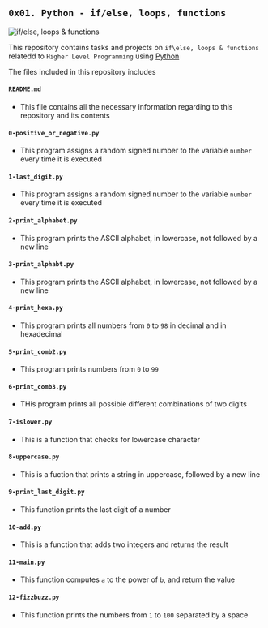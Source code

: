 ## `0x01. Python - if/else, loops, functions`

![if/else, loops & functions](https://s3.amazonaws.com/intranet-projects-files/holbertonschool-higher-level_programming+/233/code.png)

This repository contains tasks and projects on `if\else, loops & functions` relatedd to `Higher Level Programming` using [Python](https://en.wikipedia.org/wiki/Python_(programming_language))

The files included in this repository includes

#### `README.md`
  - This file contains all the necessary information regarding to this repository and its contents
#### `0-positive_or_negative.py`
  - This program assigns a random signed number to the variable `number` every time it is executed
#### `1-last_digit.py`
  - This program assigns a random signed number to the variable `number` every time it is executed 
#### `2-print_alphabet.py`
  - This program prints the ASCII alphabet, in lowercase, not followed by a new line
#### `3-print_alphabt.py`
  - This program prints the ASCII alphabet, in lowercase, not followed by a new line
#### `4-print_hexa.py`
  - This program prints all numbers from `0` to `98` in decimal and in hexadecimal
#### `5-print_comb2.py`
  - This program prints numbers from `0` to `99`
#### `6-print_comb3.py`
  - THis program prints all possible different combinations of two digits
#### `7-islower.py`
  - This is a function that checks for lowercase character
#### `8-uppercase.py`
  - This is a fuction that prints a string in uppercase, followed by a new line
#### `9-print_last_digit.py`
  - This function prints the last digit of a number
#### `10-add.py`
  - This is a function that adds two integers and returns the result
#### `11-main.py`
  - This function computes `a` to the power of `b`, and return the value
#### `12-fizzbuzz.py`
  - This function prints the numbers from `1` to `100` separated by a space
